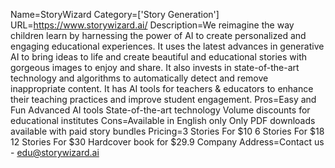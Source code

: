 Name=StoryWizard
Category=['Story Generation']
URL=https://www.storywizard.ai/
Description=We reimagine the way children learn by harnessing the power of AI to create personalized and engaging educational experiences. It uses the latest advances in generative AI to bring ideas to life and create beautiful and educational stories with gorgeous images to enjoy and share. It also invests in state-of-the-art technology and algorithms to automatically detect and remove inappropriate content. It has AI tools for teachers & educators to enhance their teaching practices and improve student engagement.
Pros=Easy and Fun Advanced AI tools State-of-the-art technology Volume discounts for educational institutes
Cons=Available in English only Only PDF downloads available with paid story bundles
Pricing=3 Stories For $10 6 Stories For $18 12 Stories For $30 Hardcover book for $29.9
Company Address=Contact us - edu@storywizard.ai
